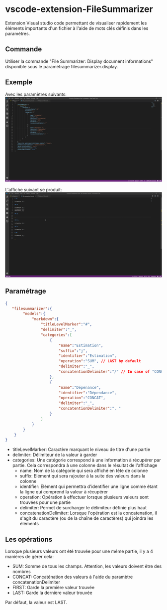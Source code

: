 # vscode-extension-FileSummarizer

Extension Visual studio code permettant de visualiser rapidement les éléments importants d'un fichier à l'aide de mots clés définis dans les paramètres.

## Commande

Utiliser la commande "File Summarizer: Display document informations" disponible sous le paramétrage filesummarizer.display.

## Exemple

Avec les paramètres suivants:
![Paramétrage de l'exemple](https://github.com/coutcout/vscode-extension-FileSummarizer/blob/master/resources/images/display_parametres.png)

L'affiche suivant se produit:
![Exemple d'affichage d'information](https://github.com/coutcout/vscode-extension-FileSummarizer/blob/master/resources/gifs/display.gif)

## Paramétrage

```JSON
{
   "filesummarizer":{
        "models":{
            "markdown":{
                "titleLevelMarker":"#",
                "delimiter":"_",
                "categories":[
                    {
                        "name":"Estimation",
                        "suffix":"j",
                        "identifier":"Estimation",
                        "operation":"SUM", // LAST by default
                        "delimiter":"_",
                        "concatentionDelimiter":"/" // In case of "CONCATENATION", "," by default
                    },
                    {
                        "name":"Dépenance",
                        "identifier":"Dépendance",
                        "operation":"CONCAT",
                        "delimiter":"_",
                        "concatentionDelimiter":", "
                    }
                ]
            }
        }
    }
}
```

* titleLevelMarker: Caractère marquant le niveau de titre d'une partie
* delimiter: Délimiteur de la valeur à garder
* categories: Une catégorie correspond à une information à récupérer par partie. Cela correspondra à une colonne dans le résultat de l'affichage
  * name: Nom de la catégorie qui sera affiché en tête de colonne
  * suffix: Elément qui sera rajouter à la suite des valeurs dans la colonne
  * identifier: Elément qui permettra d'identifier une ligne comme étant la ligne qui comprend la valeur à récupérer
  * operation: Opération à effectuer lorsque plusieurs valeurs sont trouvées pour une partie
  * delimiter: Permet de surcharger le délimiteur définie plus haut
  * concatenationDelimiter: Lorsque l'opération est la concatenation, il s'agit du caractère (ou de la chaîne de caractères) qui joindra les éléments

## Les opérations

Lorsque plusieurs valeurs ont été trouvée pour une même partie, il y a 4 manières de gérer cela:

* SUM: Somme de tous les champs. Attention, les valeurs doivent être des nombres
* CONCAT: Concaténation des valeurs à l'aide du paramètre concatenationDelimiter
* FIRST: Garde la première valeur trouvée
* LAST: Garde la dernière valeur trouvée

Par défaut, la valeur est LAST.